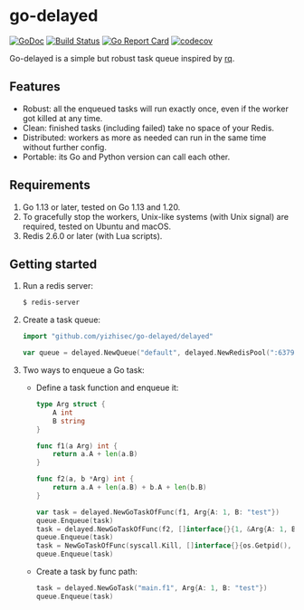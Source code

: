 # go-delayed
[![GoDoc](https://pkg.go.dev/badge/github.com/yizhisec/go-delayed)](https://pkg.go.dev/github.com/yizhisec/go-delayed)
[![Build Status](https://github.com/yizhisec/go-delayed/actions/workflows/go.yml/badge.svg)](https://github.com/yizhisec/go-delayed/actions)
[![Go Report Card](https://goreportcard.com/badge/github.com/yizhisec/go-delayed)](https://goreportcard.com/report/github.com/yizhisec/go-delayed)
[![codecov](https://codecov.io/gh/yizhisec/go-delayed/branch/main/graph/badge.svg?token=YKJLNCK2P4)](https://codecov.io/gh/yizhisec/go-delayed)

Go-delayed is a simple but robust task queue inspired by [rq](https://python-rq.org/).

## Features

* Robust: all the enqueued tasks will run exactly once, even if the worker got killed at any time.
* Clean: finished tasks (including failed) take no space of your Redis.
* Distributed: workers as more as needed can run in the same time without further config.
* Portable: its Go and Python version can call each other.

## Requirements

1. Go 1.13 or later, tested on Go 1.13 and 1.20.
2. To gracefully stop the workers, Unix-like systems (with Unix signal) are required, tested on Ubuntu and macOS.
3. Redis 2.6.0 or later (with Lua scripts).

## Getting started

1. Run a redis server:

    ```bash
    $ redis-server
    ```

2. Create a task queue:

    ```Go
	import "github.com/yizhisec/go-delayed/delayed"

	var queue = delayed.NewQueue("default", delayed.NewRedisPool(":6379")) // "default" is the queue name
    ```

4. Two ways to enqueue a Go task:

    * Define a task function and enqueue it:

        ```Go
		type Arg struct {
			A int
			B string
		}

		func f1(a Arg) int {
			return a.A + len(a.B)
		}

		func f2(a, b *Arg) int {
			return a.A + len(a.B) + b.A + len(b.B)
		}

		var task = delayed.NewGoTaskOfFunc(f1, Arg{A: 1, B: "test"})
		queue.Enqueue(task)
		task = delayed.NewGoTaskOfFunc(f2, []interface{}{1, &Arg{A: 1, B: "test"}})
		queue.Enqueue(task)
		task = NewGoTaskOfFunc(syscall.Kill, []interface{}{os.Getpid(), syscall.SIGHUP})
		queue.Enqueue(task)
        ```
    * Create a task by func path:

        ```Go
		task = delayed.NewGoTask("main.f1", Arg{A: 1, B: "test"})
		queue.Enqueue(task)
        ```

